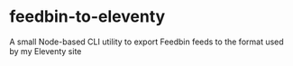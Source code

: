 # feedbin-to-eleventy
A small Node-based CLI utility to export Feedbin feeds to the format used by my Eleventy site
